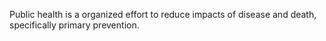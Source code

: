 Public health is a organized effort to reduce impacts of disease and death, specifically primary prevention.